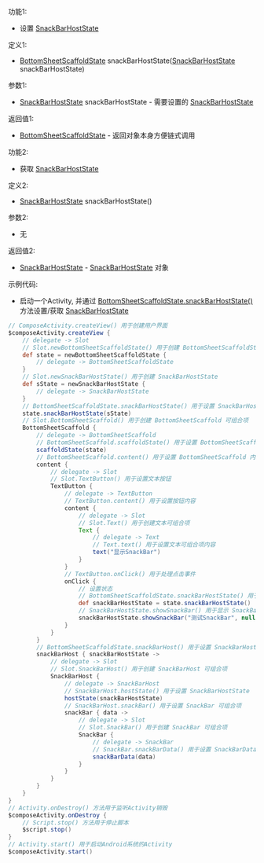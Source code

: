 功能1:

+ 设置 [SnackBarHostState](/API/UI/Compose/State/SnackBarHostState/README.md)

定义1:

+ [BottomSheetScaffoldState](/API/UI/Compose/State/BottomSheetScaffoldState/README.md)
  snackBarHostState([SnackBarHostState](/API/UI/Compose/State/SnackBarHostState/README.md)
  snackBarHostState)

参数1:

+ [SnackBarHostState](/API/UI/Compose/State/SnackBarHostState/README.md) snackBarHostState -
  需要设置的 [SnackBarHostState](/API/UI/Compose/State/SnackBarHostState/README.md)

返回值1:

+ [BottomSheetScaffoldState](/API/UI/Compose/State/BottomSheetScaffoldState/README.md) - 返回对象本身方便链式调用

功能2:

+ 获取 [SnackBarHostState](/API/UI/Compose/State/SnackBarHostState/README.md)

定义2:

+ [SnackBarHostState](/API/UI/Compose/State/SnackBarHostState/README.md) snackBarHostState()

参数2:

+ 无

返回值2:

+ [SnackBarHostState](/API/UI/Compose/State/SnackBarHostState/README.md) -
  [SnackBarHostState](/API/UI/Compose/State/SnackBarHostState/README.md) 对象

示例代码:

+ 启动一个Activity,
  并通过 [BottomSheetScaffoldState.snackBarHostState()](/API/UI/Compose/State/BottomSheetScaffoldState/README.md?id=snackBarHostState)
  方法设置/获取 [SnackBarHostState](/API/UI/Compose/State/SnackBarHostState/README.md)

```groovy
// ComposeActivity.createView() 用于创建用户界面
$composeActivity.createView {
    // delegate -> Slot
    // Slot.newBottomSheetScaffoldState() 用于创建 BottomSheetScaffoldState
    def state = newBottomSheetScaffoldState {
        // delegate -> BottomSheetScaffoldState
    }
    // Slot.newSnackBarHostState() 用于创建 SnackBarHostState
    def sState = newSnackBarHostState {
        // delegate -> SnackBarHostState
    }
    // BottomSheetScaffoldState.snackBarHostState() 用于设置 SnackBarHostState
    state.snackBarHostState(sState)
    // Slot.BottomSheetScaffold() 用于创建 BottomSheetScaffold 可组合项
    BottomSheetScaffold {
        // delegate -> BottomSheetScaffold
        // BottomSheetScaffold.scaffoldState() 用于设置 BottomSheetScaffoldState
        scaffoldState(state)
        // BottomSheetScaffold.content() 用于设置 BottomSheetScaffold 内容
        content {
            // delegate -> Slot
            // Slot.TextButton() 用于设置文本按钮
            TextButton {
                // delegate -> TextButton
                // TextButton.content() 用于设置按钮内容
                content {
                    // delegate -> Slot
                    // Slot.Text() 用于创建文本可组合项
                    Text {
                        // delegate -> Text
                        // Text.text() 用于设置文本可组合项内容
                        text("显示SnackBar")
                    }
                }
                // TextButton.onClick() 用于处理点击事件
                onClick {
                    // 设置状态
                    // BottomSheetScaffoldState.snackBarHostState() 用于获取 SnackBarHostState
                    def snackBarHostState = state.snackBarHostState()
                    // SnackBarHostState.showSnackBar() 用于显示 SnackBar
                    snackBarHostState.showSnackBar("测试SnackBar", null, "Short")
                }
            }
        }
        // BottomSheetScaffoldState.snackBarHost() 用于设置 SnackBarHost 可组合项
        snackBarHost { snackBarHostState ->
            // delegate -> Slot
            // Slot.SnackBarHost() 用于创建 SnackBarHost 可组合项
            SnackBarHost {
                // delegate -> SnackBarHost
                // SnackBarHost.hostState() 用于设置 SnackBarHostState
                hostState(snackBarHostState)
                // SnackBarHost.snackBar() 用于设置 SnackBar 可组合项
                snackBar { data ->
                    // delegate -> Slot
                    // Slot.SnackBar() 用于创建 SnackBar 可组合项
                    SnackBar {
                        // delegate -> SnackBar
                        // SnackBar.snackBarData() 用于设置 SnackBarData
                        snackBarData(data)
                    }
                }
            }
        }
    }
}
// Activity.onDestroy() 方法用于监听Activity销毁
$composeActivity.onDestroy {
    // Script.stop() 方法用于停止脚本
    $script.stop()
}
// Activity.start() 用于启动Android系统的Activity
$composeActivity.start()
```